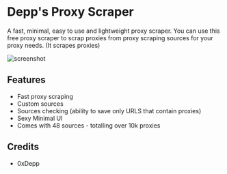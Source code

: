 # Depp's Proxy Scraper
A fast, minimal, easy to use and lightweight proxy scraper.
You can use this free proxy scraper to scrap proxies from proxy scraping sources for your proxy needs. (It scrapes proxies)

![screenshot](https://i.imgur.com/5snaXPw.png)

## Features
- Fast proxy scraping
- Custom sources
- Sources checking (ability to save only URLS that contain proxies)
- Sexy Minimal UI
- Comes with 48 sources - totalling over 10k proxies

## Credits
- 0xDepp
